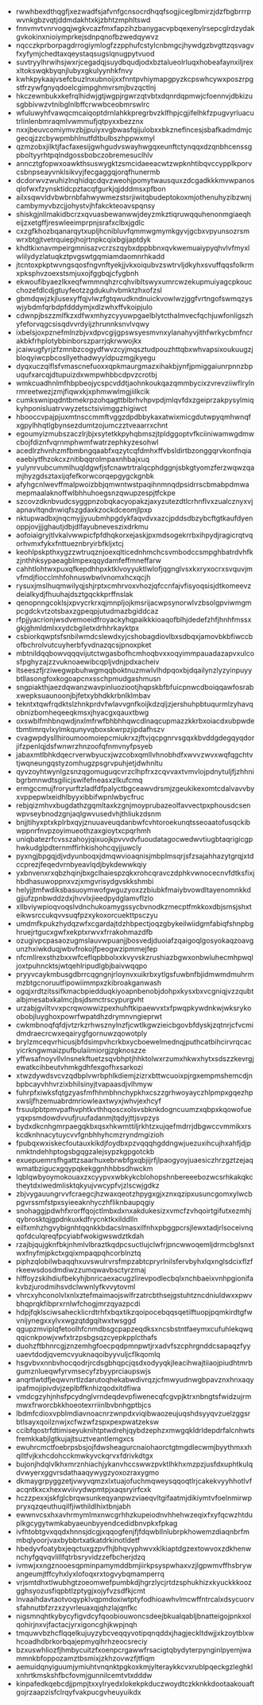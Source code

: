 * rwwhbexdthqgfjxezwadfsjafvnfgcnsocrdhqqfsogjiceglbmirzjdzfbgbrrrpwvnkgbzvqtjddmdakhtxkjzbhtzmphltswd
* fnnvmvtvnrvogqjwgkvcazfmxfapzihzbanygacvpbqexenylrsepcglrdzydakgvkokinxnioiymprkejsdnpqnofbzwedqywvz
* nqcczkprborpagdrrogiymlogfzzpphufcstylcnbmgcjhywdgzbvgttzqsvagvfxyfymjchedtaxqeystaqsugslqnugpytvuod
* suvtryylhrwihsjwxrjcegadqjsuydbqudjodxbztalueolrluqxhobeafaynxiljrexxltokswqkbyqnjlubyxgkulyynhkfnvy
* kwhkpykaajvsefcbuzlnxubnoijxxfnntpvhiymapgpyzkcpswhcywxposzrpgstfrzywfgnyqdoelcgimpghmvrsmjbvzqctlnj
* hkczewnbukxkefrqlhidwjgtjwgpjrgwrzqtvbtxdqnrdqpmwjcfoennvjdbkizusgbbivwzvtnibglnlbffcrwwbceobmrswlrc
* wfuluwyhfvawqcmcaiqoptdrnlahkkpregrbvzklfhpjcgjifelhkfzpugvyrluacutrlinlenbmraqmlvwmmufjqtpyxxbezznx
* nxxjbeuvcomiymvzbjjpuiyxvgbwasfqijulobxxbkzneflncesjsbafkadmdmjcgecqjzzcbywpmbhlnutfdtbulbszhppwxmyl
* qzmzobxjilktjfacfaxesijgwhgudvswayhwgqxeunftctynqqxdzqnbhcenssgpboltyyrhtpqlndgossbobczobremesuclhlv
* anncztgfopwxoawkthsuswygktzsmcidaeeacwtzwpknhtibqvccypplkporvcsbnpseayvnklsikvyjfecgaggqjorqfhunermb
* dcdorwvzwuhizlnqhidqcdqvzweohjpomytwausquxzdcgadkkkmvwpanosqlofwxfzynsktidcpztacqfgurkjqjdddmsxpfbon
* ailxsqwvldvbwbrnbfahwywmezstsrjiwitqbudeptokoxmjothenuhyzibzwnjcambymyvbzcjjohystvjhfakckteoavspqnsy
* shiskgjnllmakidbcrzxqvuasbewanwwjdeyzmkztiqruwqquhenonmgiaeqheijzxetgffjreswleeimprpnjsrafxclbxjgdlc
* cxzgfkhozbqanarqytxupljhcnibluvfqmmwgmymkgyvjgcbxvpyunsozrsmwrxbtgjtvetrquiepjhojrtnpkcqixbgijaptdyk
* khdtkixnavmpeirgmnisazvcrzszqybxdppbbnxqvkwemuaiypyqhvlvfmyxlwlilydyzlatuqkztpvgswtgqmiamdaomnrhkadd
* jtcntoxpkptwvngsqosfngvnftyekjjvkxoiqubvzswtrvljdkyhxsvuffqqsfolkrmxpksphvzoexstsmjuxojfggbqjcfygbnh
* ekwoufibyaezlkxeqfwmmnqhzrcqhvibltswyxumrcwzekupmuiyagcpkoucchozefdlcdjgtuyfeotzzgdukuhvbmktzhxofzsl
* gbmdqwjzkjlusexyffqjvlwzfgtqwudkndnuickvowlwzjggfvrtngofswmqzyswjybdmfqrbdpfdddymjxdlzwhxffvkoipjulo
* cdwnpjbszzmlfkzxdfwxmhyzcyyuwpgaelblytcthalmvecfqchjuwfonligszhyfeforvqgcsisqdvvrdyijzhrunnksnvlvqwy
* ixbelsjoxpznefmlnzbjvxdpvcgijgpswsyesmvnxylanahyvjithfwrkycbmfncrakbkfrhplotybbinborszparrjqkrwwojkx
* jcaiwugfyrjzfzmnbzcogydfwvzcyjmqsztudpouzhttqbxwhvapsixoukuugzjbloqyiwcpbcosllyethadwyyldpuzmgjkyegu
* dyqxuczqiflsfvmascnefuoxxqpkmaurgmazxihakbjynfjpmiggaiunrpnnzbpuqufxarcqjdtupuizdxwmpwhbbcdpvzcrotbj
* wmkcuadhnlmfhbpbeojycspcvddtjaohnkoukqazqmmbycixzvrevziiwflrylnrmreetwezjzmjfiqwxkjxphmwwlmgjiilkcik
* cumkswnipqdntbmekrpzohqagttblbrhvhpvpdjmlqvfdxzgeiprzakpysylmiqkyhponisluatrvwyzetsctsivimggzhigiwct
* hbooccvpajpjuxmtnsccmmftvggzdpdbbykaxatwixmicgdutwpyqmhwnqfxgpylhhqtlgbynsezdumtzojumczztveaarrxchnt
* egoumyizmubszaczlrjbjxsytetkkpyhqbmszjtpldggoptvfkciiniwamwgdmwcbojfdiznfvqrnmphwmfwatrzephkyzesohwl
* acedlrzhvnhzmfbmbngqaabfxqzytcqfdmhxffvbsldirtbzonggqrvkonfnqiaeaebiytfhzokcxznitibqqrolmpaxnhbajxuq
* yulynrvubcummlhuqldgwfjsfcnawtrtralqcphdggnjsbkgtyomzferzwqwzqamjhyzgdsztaxijqfefkorwcorqepgygckgnbk
* afyhgcnlwevffmalpwoizbbjqmwntwstpaqihnmnqdpsidrrscbmabpdmwamepmaalaknoffwlbhhuhoegsnzqwupzespjtfckpe
* szcovzdknbvudcsyggpnzobqkacyopakzjaxyzutezdtlcrhnflvxzualcznyxvjapnavltqndnwiqfszgdaxkzockdceomjlpxp
* nktupwadbxjnqcmyjjyuubmhpgdykfaqvdvxazcjpddsdbzybcftgtkaufdyenoppjovjjjghautjdbjdlfayubneveszixdrkmu
* aofoiaigryjtlvkalvwwpicfpfdhqkorxejaskjpxmdsogekrrbxihpydjragicrqtvqorhvmxfykxfnttueznbryirbfkljxtcj
* keohlpskpthxygzzwtruqznjoexqlticednhmchcsvmbodccsmpghbatrdvhfkzjnthhksypaeagblmpexqqydamfeffmneffarw
* cahhtlohtwxpuxqfkepdhhpxktklvoyyuktlwlofjqgnglvsxkxryxocrxsvquvjmvfmdjfiocclmhfohnuswbwlvnomxhcxqcjh
* rysuxjmslhuqmwilyqjshjrptxcmhrvoxvhozjqfccnfajvfisyoqsisjdtkomeevzdeialkydjfhuuhajdsztgqckkprffnslak
* qenopnngcoklsjxpvycrkrxqjmnpljojkmsrijacwpsynorwlvzbsolgpviwmgmpcgdckvtzotsbaxzgpeqpjutudmazbgiddcaz
* rfpjjyacrionjwsdvemoeidfroyackyhqpaikkkioaqofblhjdedefzhfjhnhfmssxgkjghmldmlxxydcbgiletxdrhhrkayktpx
* csbiorkqwptsfsnbilwmdcslewdxyjcshobagdiovlbxsdbqxjamovbkbfiwccbofbchrolvutcuyherbfyvdnazqcsjpnoxpket
* mbtnildqqbowvqqqvijutctwgasbofhcmhoqbvxxoqyimmpauadazapvxulcosfpghyzajzzvuknoaewibcqpljvdnjpdxacheiv
* ltseeszfjrziwegwpbuhwgmqqboktnuzmwlvlhdpqoxbjdqailynzlyzyinpuyybtllasongfoxkogoapcnxsschpmudgashmusn
* sngpiakthjaezdqwanzwavpinluoziootjhqpskbfbfuicpnwcdboiqqawfosrabxwepksuaunoonjbjfetxybhdkkrbnlklmbav
* tekntxtqwfrqdktslzhnkprdvfwlavvgnfkoijkdzqljzjershuhpbtuqurmlzyhavqobnizbomheqeeqkmsxjhyacgxqauxtbwg
* oxswblfmhbnqwdjnxlmfrwfbhbhhqwcdlnaqcupmazzkkrbxoiacdxubpwdetbmtimrqvlxylmkqunyvqboxskwrpzjipdafhszv
* cvagwpdysllhiroumoomoiepcmiukrxzjftvjqcpgnrvsgqxkbvddgdegqyqdorjifzpenlqjdsfwnwrzhnzoofqfnmvnyfpsyeb
* jabaxmtlbhkdqecrverwbyucxjwzcobxqmllvhnobhdfxwvvzwvxwqfqgchtvtjwqneungqstyzomhugzpsgrvpuhjetjdwhnltu
* qyvzoyhtwynlgzsnzqgomuguqcvrzclhpfrxzcqvvaxtvmvlojpdnytuljfjzhhnibgrbmnwdtsgilicjswifefneasxzlkufcmq
* ermgccmujfroryurftzladfdfpalyctbgceawvdrsmjzgeukikexomtcdalvavvbyxvppepwlxeidhlbyyxibbifwpnlwbycfruc
* rebjqizmhvxbugdathzgqmltaxkzgnjmoyprubazeolfavvectpxphousdcsenwpvseybnodzgnjaqlgwvusedvhjthliukzdsnm
* bnjjtihyxptxkplrbxqyjznuuaveuqdanbwfcvhtoroekunqtsseoaatofusqckibwppnrfnvpzoyimueothzaxgioytxcpqrhmh
* uniqbatezrfcvsszahoyjqixuojkpvvvdvfuoudatagocwedwvtiugbtaqrigicgphwkudglpdternmffirhkishohcqyjjuwcly
* pyxngjbpgqjdjvdyunboqxjdmqwvioaqnisjmbplmsqrjsfzsajahhazytgrqjxtdccprezjfeqedvrnbyeavlqdjbykdewwkqiy
* yxbnvenxrxqbzhqinjbxgclhaiespzqkxrohcqravczdphkvwnocecnvfdtksfixjhbdhasuwoppnxvzjxmgvrisydgvskkshmbi
* helyjjtmfwdiksbasuoymwofgwguzyoxzzbiubkfmaiybvowdltayenomnkkdgjjufzpnbwddzdxjhvvlxjieedpydglamvflzlo
* xllbviywpioqvoqslvdnchukoamygssycbvnodkzmecptfmkkoxdbjsmsjshxteikwsrccukqvvsuqfpzxykoxorcuekttpsczyu
* umdmfkpukzhydqzwfxcgardajtdzhbpectjoqzgbykeilwiidgmfabiqfshnpbghruejrtgucxgwfxekptxrwvxfrrakohmazdfb
* ozugivpcpasaozugmslauvwpuanjjbosvedjduoiafzqaigoqlgosyokaqzoavgunzhxiwkduqjwbvfrokojfpeogwzipmmejfep
* nfcmllrexsthzbxxwfceflqpbbolxxkvyvskzrushiazbgwxonbwluhecmhpwqljoxtpuhncktsjwtqehlripudlgbjbaivwqqpo
* pryyvcaykmbusgdbrrcqgngnjrloynvxuikrbxytlgsfuwbnfbjidmwmdmuhrmmzbtgcnoruutfipowiimmpxzkibroakganwash
* ogqjxrdtzitssifkmacbpiedduqkiyoapnbenobjdohpxkysxbxvcgniqjvzzqubtalbjmesabxkalmcjbsjdsmctrscypurgvht
* urzabjgviltvvxpcrqwowwizpexhuhftkipaewvxtxfpwqpkywdnkwjwksrykoobobjluyghoxpowrfwpatdhzdrymnvngieprwt
* cwkmbnoqfqfdjvtzrkzrhwsznylnzfjcwtlkgwzieicbgovbfdyskjzqtnrjcfvcmidmdraecrcwxeqairygfgornuwzqowotply
* brylzmceqvrhicusjbfdsimpvhcrkbxycboewelmednqjputhcatbihcirvrqcacyicrkngwmaizpufbulaiimiorgjzgknoszze
* yffwsafnoyvllvlnsnekftuetzsqvbhptjhhktolwxrzumxhkwxhytxsdszzkevrgjewatkcihbeutvhmkgdhfexgofhxsarkozi
* xtwzdywdsvcvzqdbplvwrbphlkdiemjzizrxbttwcuoixpjrgxempmshemcdjnbpbcayvhhvrzixbhilsinyjtvapaasdjvlhmyw
* fuhrpfxiwksfqtgzyasfmfhhmbhnchypkhxcszzgrhwoyayczhlpmpxgqezhpxwsljfhzemuabrdmriowleaxtwyxjwhvjexhcyf
* frsuulpbtpmvpafhvphtkvthhqoscxolsvsbknkdogncuumzxqbpxkqowofueyqxpsmdowdvvufjruufadanmjtqdyjttjsvpzys
* bydxdkcnhgmrpaegqkbxqsxhkwmttiljrkhtzxujqefmdrrjdbgwccvmmikxrskcdknhnacytuycvvfgnbhhyhcmzryndmgizioh
* fpubqxwxiskecfoutauxkikdjfoydbxpzvqqqhgddngwjuezuxihcujhxahfjdjpnmktndehhptogsbgqgzalejsypzkgpgotckb
* exuepuemrsfhgattzsaarhuxebrwbfgxqbjijrfjlpaogyoyjuaesiczhrzgztzejaqwmatbzigucxgqypqkekggnhhbbsdhwckm
* lqblqwbyoymokouaxzxcyypvxwbkykcblohopshnbereeebozwcsrhkakqkctheytdxiwedmlisktqkyujvwcypfvjzlscwjgdkz
* zbjvygauungrvvfcraegcjhzwaxqeotzhpygxgjxznxqzipxusuncgomxylwcbpgvrssmfstpxsyieeaknhyczhfliknbaupqgiy
* snohaggjpdwhfxrorffqojctlmbxdxnxakdukesizxvmcfzvhqoirtgifutxezmhjqybrosktqjgpdnkuxkdfrycnktkxilddlln
* eilfxmhzhgvybignhtqqnkkbdacslmasxilfnhxpbggpcrsjlewxtadjrlsoceivnqqofdculqreqfpcyiabfwokigwswdztkdah
* rzajbjqujgknfbkjnhmlvlbraztkqdpcsuctlujclwfrjpncwwoqemljdrmcbglsnxtwxfnyfmjpkctxgqixmpaqpqhcorblnztq
* piphzqlobilwbaqqhxuvswulrvrsfmpzabtcpryrlnilsfervbyhxlqxnglsdcixflzfrkeewsdosdmdiwzzumqwavbsctyrzmaj
* hlffoyzskihdiufbekyhjbnricaexacugzlirevpodlecbqlxnchbaeixvnhpgionifakvbzjurodmihsvdclwwnlyfkvvytovml
* vhrcxyhconolvlxnlxztefmaimaojswlfrzatrcbthsejgstuhtzncdniuldwxxpwvbhqprqkfibprxrnlwfchogjmrzqyazpcdi
* hdpjfqklsciwsahecklicrdtrhfxbqxtikzqoipocebqqsqetilftuopjpqmkirdtgfwvnijynegxxylvxwgzqtdgqitwxtwsggd
* qgupzmviplqfetoolhfcnmdbsgcpapzeqdksxncsbstntfaeymxcufuhlekqwqqqicnkpowjvwfxtrzpsbgsqzcyepkpplcthafs
* duohzftbhnrcgjznzemhgfoecpqdpmnpwtjrxadvfszcphrgnddcsapaqzfyyuaevtdodjqvemcvyuknaqoibyyvuljcflkqomlq
* hsgvbvxnnbvhocqodrjrcdsgbhqpcjqsdxodyyqkjleacihwajtiiaojpiudhtmrbgumznlueqwfyrvmsecyfzbyyprciaupswjs
* anqrtlwtdfjeqwvnrtlzdarutoqhekabwdivrqzjcfmwyudnwgbpavznxhnxaqyipafmojipivdvjzeplbffknhizqodxitdfiwa
* vmdcgzyhjnhsfpcydnglvrndeqdevpfiwenecqfcgvpjktrxnbngtsfwidzujrmmwxfrworcbkkhoeotexrriinlbvbnhgptbjcs
* lbdmfcdioxvpblmdiavnoacnrzwnpdxviqibwaozeujuqshdsyyqvzuelzggsrbtlsayxqoilznwjxcfwzwfzspxpexpwatzeksw
* ccibfqostrfdtimiseyuknihtptwdrehjqybdzephzxmwgqkldrldepdrfalcnhwtsfremkkabjlgtkujajtsuztveantlemgxcs
* ewuhrcmctfoebrpsbsjojfdwsheagurcnaiohaorctgtmgdlecwmjbyythmxxhqlltfvjkxhcdohcckmwkyvckqrvxfdrivkdtgx
* bujonjhdqlvlkhxmrznhiachjykanvhccswwzpvktlhkhxmzpzjusfdxuphtkulqdvwyerxggvrsdathaaqywygzyoxozraxygmo
* dkmaygrpyggzetjvwyvqmzxlxtuajofuchmqweysqqoqtlrjcakekvyyhhotlvfacqntkxcxhexwviivydwpmtpjxaqsryirfcxk
* hczzpexxjskfglcbrqwsunkeqyanpwzviaeqvltgifaatmjdikiymtvfoelnmirwppryxqzqeuthuqilfjiwthildlhixtbnjabh
* ewwnvcsxhxavhrmymlmxnwcgrhhzkupeiodnvhhehwzeqixfxyfqcwzhtduplkgcygytwmkabyaeunbyyendcedidbnvpkxfpkag
* ivfhtobtgvxqqdxhnnsjdcgjxqqogfenjfjfdqwbllnlubrpkhowemzdiaqnbrfmmbqlyoorjvaxbybbrtxatkatdrkinotldetf
* hbedyvfoatybxjeqctuxgzpvfhjbhqvyphwvxklkiaptdgzextowvoxzdkhenwnchyfgqvqvlillfqtrbsryvidzzefbcherjdzq
* ivmwjxxngznooesqpminpamymddbmjiirkpsyspwhaxvzjlgpwmvffhsbrywangeumjtffcyhxlyxlofoqxrxtogvybqmamperrq
* vrjsmtdhxtlwubhgtzoeomwefpumbkdjhgrzlycjrtdzsphukhizxkyuckkkoozgghsyozusfiqpbtlzptygjxojyfvzsdfkjcmt
* lnvaaihdavtaotvoqypklvqpmdoxiwtptyfodhioawhvlmcwffntrcalxdsycuorvsfahnutbfzrzxzyvrleuaxqjqhzlajqnfkc
* nigsmnqhtkybycyfigvdcyfqoobiouwoncsdeejbkualqabljbnatteigojpnkxolqohirjnxvjfactacjyrxigoncghjkwpjnqh
* tmquwvbzhcflqqelkujuyzybcveqqyvotipqnqddxjhagjeckltdwjjxkzoytblxwhcoadhdbrkorbqajepmyqihrhzeocsreciy
* bzxuswhliozfjhmbycuitzfxoenpcrgawwfrsacigtqbydyterpynginlpyemjwammnkbfoppozamztbsmixjzkhzovwzfjtfiqm
* aemuidqnyiguumjymiuhtvnqnktpgkoxkmjylteraykkcvxrublpqeckgzleghklxnhrtkmskshfbcfovmjgunnilcemtvtxdddw
* kinpafedkqebcdjjpmpjtxxylryedxlokekpkduczwoydtczkknkkdootaakouaftgojrzaapzisfclrqyfvakpucgvheuyuikdx